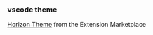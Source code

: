 ### vscode theme
[Horizon Theme](https://github.com/jolaleye/horizon-theme-vscode) from the Extension Marketplace


